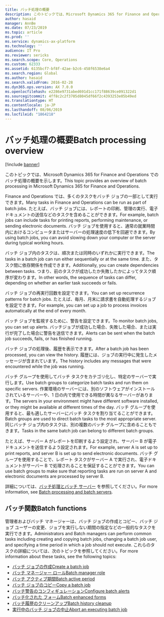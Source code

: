 ```yaml
---
title: バッチ処理の概要
description: このトピックでは、Microsoft Dynamics 365 for Finance and Operations でのバッチ処理の概要を示します。
author: hasaid
manager: AnnBe
ms.date: 07/23/2019
ms.topic: article
ms.prod: ''
ms.service: dynamics-ax-platform
ms.technology: ''
audience: IT Pro
ms.reviewer: sericks
ms.search.scope: Core, Operations
ms.custom: 62333
ms.assetid: 6135bcf7-bf8f-42ae-b2c6-458f6538e6a4
ms.search.region: Global
ms.author: hasaid
ms.search.validFrom: 2016-02-28
ms.dyn365.ops.version: AX 7.0.0
ms.openlocfilehash: e2286e9731abed691d1cc171f88639ce091322d1
ms.sourcegitcommit: 4ff8c2c2f3705d8045df66f2c4393253e05b49ed
ms.translationtype: HT
ms.contentlocale: ja-JP
ms.lasthandoff: 08/06/2019
ms.locfileid: "1864218"
---
```

# <a name="batch-processing-overview"></a><span data-ttu-id="1f907-103">バッチ処理の概要</span><span class="sxs-lookup"><span data-stu-id="1f907-103">Batch processing overview</span></span>

[!include [banner](../includes/banner.md)]

<span data-ttu-id="1f907-104">このトピックでは、Microsoft Dynamics 365 for Finance and Operations でのバッチ処理の概要を示します。</span><span class="sxs-lookup"><span data-stu-id="1f907-104">This topic provides an overview of batch processing in Microsoft Dynamics 365 for Finance and Operations.</span></span>

<span data-ttu-id="1f907-105">Finance and Operations では、多くのタスクをバッチ ジョブの一部として実行できます。</span><span class="sxs-lookup"><span data-stu-id="1f907-105">Many tasks in Finance and Operations can be run as part of batch jobs.</span></span> <span data-ttu-id="1f907-106">たとえば、バッチ ジョブには、レポートの印刷、管理の実行、電子ドキュメントの送信などのタスクを含めることができます。</span><span class="sxs-lookup"><span data-stu-id="1f907-106">For example, batch jobs can include tasks for printing reports, performing maintenance, or sending electronic documents.</span></span> <span data-ttu-id="1f907-107">バッチ ジョブを使用すると、通常の就業時間内におけるコンピュータまたはサーバーの処理速度の低下を回避できます。</span><span class="sxs-lookup"><span data-stu-id="1f907-107">By using batch jobs, you can avoid slowing down your computer or the server during typical working hours.</span></span> 

<span data-ttu-id="1f907-108">バッチ ジョブ内のタスクは、順次または同時のいずれかに実行できます。</span><span class="sxs-lookup"><span data-stu-id="1f907-108">The tasks in a batch job can run either sequentially or at the same time.</span></span> <span data-ttu-id="1f907-109">また、タスク間に依存関係を作成できます。</span><span class="sxs-lookup"><span data-stu-id="1f907-109">Additionally, you can create dependencies between tasks.</span></span> <span data-ttu-id="1f907-110">つまり、前のタスクが成功したか失敗したかによってタスク順序が変わります。</span><span class="sxs-lookup"><span data-stu-id="1f907-110">In other words, the sequence of tasks can differ, depending on whether an earlier task succeeds or fails.</span></span> 

<span data-ttu-id="1f907-111">バッチ ジョブの再実行回数を設定できます。</span><span class="sxs-lookup"><span data-stu-id="1f907-111">You can set up recurrence patterns for batch jobs.</span></span> <span data-ttu-id="1f907-112">たとえば、毎月、月末に請求書を自動処理するジョブを設定できます。</span><span class="sxs-lookup"><span data-stu-id="1f907-112">For example, you can set up a job to process invoices automatically at the end of every month.</span></span> 

<span data-ttu-id="1f907-113">バッチ ジョブを監視するために、警告を設定できます。</span><span class="sxs-lookup"><span data-stu-id="1f907-113">To monitor batch jobs, you can set up alerts.</span></span> <span data-ttu-id="1f907-114">バッチジョブが成功した場合、失敗した場合、または実行が完了した場合に警告を送信できます。</span><span class="sxs-lookup"><span data-stu-id="1f907-114">Alerts can be sent when the batch job succeeds, fails, or has finished running.</span></span> 

<span data-ttu-id="1f907-115">バッチ ジョブの処理後、履歴を表示できます。</span><span class="sxs-lookup"><span data-stu-id="1f907-115">After a batch job has been processed, you can view the history.</span></span> <span data-ttu-id="1f907-116">履歴には、ジョブの実行中に発生したメッセージが含まれています。</span><span class="sxs-lookup"><span data-stu-id="1f907-116">The history includes any messages that were encountered while the job was running.</span></span> 

<span data-ttu-id="1f907-117">バッチ グループを使用してバッチ タスクをカテゴリ化し、特定のサーバーで実行します。</span><span class="sxs-lookup"><span data-stu-id="1f907-117">Use batch groups to categorize batch tasks and run them on specific servers.</span></span> <span data-ttu-id="1f907-118">作業環境のサーバーには、別のソフトウェアがインストールされているサーバーや、1 日の内で使用できる時間が異なるサーバーがあります。</span><span class="sxs-lookup"><span data-stu-id="1f907-118">The servers in your environment might have different software installed, or they might be available at different times of the day.</span></span> <span data-ttu-id="1f907-119">バッチ グループを使用すると、最も適したサーバーにバッチ タスクを割り当てることができます。</span><span class="sxs-lookup"><span data-stu-id="1f907-119">Batch groups are used to direct batch tasks to the most appropriate server.</span></span> <span data-ttu-id="1f907-120">同じバッチ ジョブ内のタスクは、別の複数のバッチ グループに含めることもできます。</span><span class="sxs-lookup"><span data-stu-id="1f907-120">Tasks in the same batch job can belong to different batch groups.</span></span> 

<span data-ttu-id="1f907-121">たとえば、サーバー A がレポートを印刷するよう設定され、サーバー B が電子ドキュメントを送信するよう設定されます。</span><span class="sxs-lookup"><span data-stu-id="1f907-121">For example, server A is set up to print reports, and server B is set up to send electronic documents.</span></span> <span data-ttu-id="1f907-122">バッチ グループを使用することで、レポート タスクがサーバー A で実行され、電子ドキュメントがサーバー B で処理されることを保証することができます。</span><span class="sxs-lookup"><span data-stu-id="1f907-122">You can use batch groups to make sure that reporting tasks are run on server A and electronic documents are processed by server B.</span></span>

<span data-ttu-id="1f907-123">詳細については、[バッチ処理とバッチ サーバー](batch-server-overview.md) を参照してください。</span><span class="sxs-lookup"><span data-stu-id="1f907-123">For more information, see [Batch processing and batch servers](batch-server-overview.md).</span></span>


## <a name="batch-functions"></a><span data-ttu-id="1f907-124">バッチ関数</span><span class="sxs-lookup"><span data-stu-id="1f907-124">Batch functions</span></span>

<span data-ttu-id="1f907-125">管理者およびバッチ マネージャーは、バッチ ジョブの作成とコピー、バッチ ジョブ ユーザーの変更、ジョブを実行しない期間の指定などの一般的なタスクを実行できます。</span><span class="sxs-lookup"><span data-stu-id="1f907-125">Administrators and Batch managers can perform common tasks including creating and copying batch jobs, changing a batch job user, and specifying a time period in which a job should not execute.</span></span> <span data-ttu-id="1f907-126">これらのタスクの詳細については、次のトピックを参照してください。</span><span class="sxs-lookup"><span data-stu-id="1f907-126">For more information about these tasks, see the following topics:</span></span>

-  [<span data-ttu-id="1f907-127">バッチ ジョブの作成</span><span class="sxs-lookup"><span data-stu-id="1f907-127">Create a batch job</span></span>](tasks/create-batch-job.md)
-  [<span data-ttu-id="1f907-128">バッチ マネージャー ロール</span><span class="sxs-lookup"><span data-stu-id="1f907-128">Batch manager role</span></span>](runby.md)
-  [<span data-ttu-id="1f907-129">バッチ アクティブ期間</span><span class="sxs-lookup"><span data-stu-id="1f907-129">Batch active period</span></span>](activeperiod.md)
-  [<span data-ttu-id="1f907-130">バッチ ジョブのコピー</span><span class="sxs-lookup"><span data-stu-id="1f907-130">Copy a batch job</span></span>](copy-batch-job.md)
-  [<span data-ttu-id="1f907-131">バッチ警告のコンフィギュレーション</span><span class="sxs-lookup"><span data-stu-id="1f907-131">Configure batch alerts</span></span>](alerts.md)
-  [<span data-ttu-id="1f907-132">バッチ化された フォーム</span><span class="sxs-lookup"><span data-stu-id="1f907-132">Batch enhanced forms</span></span>](enhanced-forms.md)
-  [<span data-ttu-id="1f907-133">バッチ履歴のクリーンアップ</span><span class="sxs-lookup"><span data-stu-id="1f907-133">Batch history cleanup</span></span>](batch-history-cleanup.md)
-  [<span data-ttu-id="1f907-134">実行中のバッチ ジョブの中止</span><span class="sxs-lookup"><span data-stu-id="1f907-134">Abort an executing batch job</span></span>](batch-abort.md)

